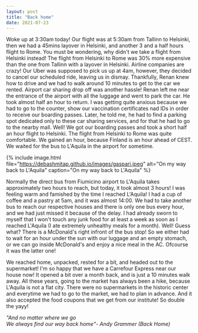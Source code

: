 ```yaml
---
layout: post
title: "Back home"
date: 2021-07-23
---
```


Woke up at 3:30am today! Our flight was at 5:30am from Tallinn to Helsinki, then we had a 45mins layover in Helsinki, and another 3 and a half hours flight to Rome. You must be wondering, why didn't we take a flight from Helsinki instead! The flight from Helsinki to Rome was 30% more expensive than the one from Tallinn with a layover in Helsinki. Airline companies are crazy!
Our Uber was supposed to pick us up at 4am, however, they decided to cancel our scheduled ride, leaving us in dismay. Thankfully, Renan knew how to drive and we had to walk around 10 minutes to get to the car we rented. Airport car sharing drop off was another hassle! Renan left me near the entrance of the airport with all the luggage and went to park the car. He took almost half an hour to return. I was getting quite anxious because we had to go to the counter, show our vaccination certificates nad IDs in order to receive our boarding passes. Later, he told me, he had to find a parking spot dedicated only to these car sharing services, and  for that he had to go to the nearby mall. Well! We got our boarding passes and took a short half an hour flight to Helsinki. The flight from Helsinki to Rome was quite comfortable. We gained an hour, because Finland is an hour ahead of CEST. We waited for the bus to L'Aquila in the airport for sometime. 

{% 
include image.html 
file="https://debashmitap.github.io/images/gaspari.jpeg" 
alt="On my way back to L'Aquila" 
caption="On my way back to L'Aquila" 
%}

Normally the direct bus from Fiumicino airport to L'Aquila takes approximately two hours to reach, but today, it took almost 3 hours! I was feeling warm and famished by the time I reached L'Aquila! I had a cup of coffee and a pastry at 5am, and it was almost 14:00. We had to take another bus to reach our respective houses and there is only one bus every hour, and we had just missed it because of the delay. I had already sworn to myself that I won't touch any junk food for at least a week as soon as I reached L'Aquila (I ate extremely unhealthy meals for a month). Well! Guess what? There is a McDonald's right infront of the bus stop! So we either had to wait for an hour under the sun with our luggage and an empty stomach, or we can go inside McDonald's and enjoy a nice meal in the AC. Ofcourse it was the latter one! 

We reached home, unpacked, rested for a bit, and headed out to the supermarket! I'm so happy that we have a Carrefour Express near our house now! It opened a bit over a month back, and is just a 10 minutes walk away. All these years, going to the market has always been a hike, because L'Aquila is not a flat city. There were no supermarkets in the historic center and everytime we had to go to the market, we had to plan in advance. And it also accepted the food coupons that we get from our institute! So double the yayy! 


*"And no matter where we go<br/>*
*We always find our way back home"- Andy Grammer (Back Home)*
